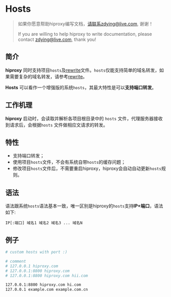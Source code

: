 # Hosts
> 如果你愿意帮助hiproxy编写文档，请联系zdying@live.com, 谢谢！
>
> If you are willing to help hiproxy to write documentation, please contact zdying@live.com, thank you!

## 简介
**hiproxy** 同时支持项目`hosts`及[rewrite][rewrite]文件。`hosts`仅能支持简单的域名转发，如果需要复杂的域名转发，请参考[rewrite][rewrite]。

**Hosts** 可以看作一个增强版的系统`hosts`，其最大特性是可以**支持端口转发**。


## 工作机理
**hiproxy** 启动时，会读取并解析各项目根目录中的 `hosts` 文件，代理服务器接收到请求后，会根据`hosts` 文件做相应文请求的转发。 


## 特性
* 支持端口转发；
* 使用项目`hosts`文件，不会有系统自带`hosts`的缓存问题；
* 修改项目`hosts`文件后，不需要重启hiproxy，hiproxy会自动自动更新`hosts`规则。

## 语法 

语法跟系统`hosts`语法基本一致，唯一区别是hiproxy的`hosts`支持**IP+端口**，语法如下:

```
IP[:端口] 域名1 域名2 域名3 ... 域名N
```

## 例子 

```bash
# custom hosts with port :)

# comment
# 127.0.0.1 hiproxy.com
# 127.0.0.1:8800 hiproxy.com
# 127.0.0.1:8800 hiproxy.com hii.com

127.0.0.1:8800 hiproxy.com hi.com
127.0.0.1 example.com example.com.cn
```


[rewrite]: https://github.com/hiproxy/hiproxy/blob/master/docs/configuration/rewrite.md

